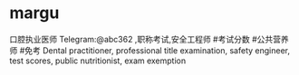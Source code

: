 # margu
口腔执业医师 Telegram:@abc362 ,职称考试,安全工程师 #考试分数 #公共营养师 #免考 Dental practitioner, professional title examination, safety engineer, test scores, public nutritionist, exam exemption

